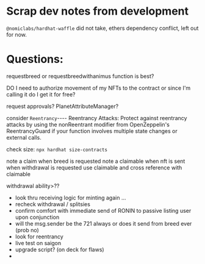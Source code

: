 # Scrap dev notes from development

`@nomiclabs/hardhat-waffle` did not take, ethers dependency conflict, left out for now.

# Questions:

requestbreed or requestbreedwithanimus function is best?

DO I need to authorize movement of my NFTs to the contract or since I'm calling it do I get it for free?

request approvals? PlanetAttributeManager?

consider `Reentrancy`---- Reentrancy Attacks: Protect against reentrancy attacks by using the nonReentrant modifier from OpenZeppelin's ReentrancyGuard if your function involves multiple state changes or external calls.

check size:
`npx hardhat size-contracts`

note a claim when breed is requested
note a claimable when nft is sent
when withdrawal is requested use claimable and cross reference with claimable

withdrawal ability>??

- look thru receiving logic for minting again ...
- recheck withdrawal / splitsies
- confirm comfort with immediate send of RONIN to passive listing user upon conjunction
- will the msg.sender be the 721 always or does it send from breed ever (prob no)
- look for reentrancy
- live test on saigon
- upgrade script? (on deck for flaws)
-
